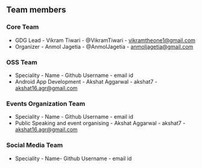 ## Team members

### Core Team
- GDG Lead - Vikram Tiwari - @VikramTiwari - vikramtheone1@gmail.com
- Organizer - Anmol Jagetia - @AnmolJagetia - anmoljagetia@gmail.com

### OSS Team
- Speciality - Name - Github Username - email id
- Android App Development - Akshat Aggarwal - akshat7 - akshat16.agr@gmail.com

### Events Organization Team
- Speciality - Name - Github Username - email id
- Public Speaking and event organising - Akshat Aggarwal - akshat7 - akshat16.agr@gmail.com

### Social Media Team
- Speciality - Name- Github Username - email id
